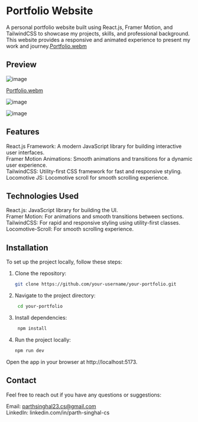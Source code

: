 # Portfolio Website
A personal portfolio website built using React.js, Framer Motion, and TailwindCSS to showcase my projects, skills, and professional background. This website provides a responsive and animated experience to present my work and journey.[Portfolio.webm](https://github.com/user-attachments/assets/742c857b-2dd9-4795-9c07-08a06c2c12f1)

## Preview
![image](https://github.com/user-attachments/assets/45dc1953-15ec-4037-ba8e-c3d1ad2c0691)

[Portfolio.webm](https://github.com/user-attachments/assets/37fe21fa-6e32-4e98-8a8a-293a734dab25)

![image](https://github.com/user-attachments/assets/372f96d5-6712-4fbd-9a7d-2b86be36ec7a)

![image](https://github.com/user-attachments/assets/528b6c72-368a-4754-bcb4-850e85bef891)

## Features
React.js Framework: A modern JavaScript library for building interactive user interfaces.</br>
Framer Motion Animations: Smooth animations and transitions for a dynamic user experience.</br>
TailwindCSS: Utility-first CSS framework for fast and responsive styling.</br>
Locomotive JS: Locomotive scroll for smooth scrolling experience.</br>

## Technologies Used
React.js: JavaScript library for building the UI.</br>
Framer Motion: For animations and smooth transitions between sections.</br>
TailwindCSS: For rapid and responsive styling using utility-first classes.</br>
Locomotive-Scroll: For smooth scrolling experience.</br>

## Installation
To set up the project locally, follow these steps:
1. Clone the repository:
   ```bash
   git clone https://github.com/your-username/your-portfolio.git
2. Navigate to the project directory:
   ```bash
    cd your-portfolio   
3. Install dependencies:
   ```bash
    npm install
4. Run the project locally:
   ```bash
   npm run dev
  Open the app in your browser at http://localhost:5173.

## Contact
Feel free to reach out if you have any questions or suggestions:

Email: parthsinghal23.cs@gmail.com</br>
LinkedIn: linkedin.com/in/parth-singhal-cs

